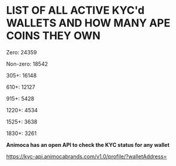 # LIST OF ALL ACTIVE KYC'd WALLETS AND HOW MANY APE COINS THEY OWN

Zero: 24359

Non-zero: 18542

305+: 16148

610+: 12127

915+: 5428

1220+: 4534

1525+: 3638

1830+: 3261

**Animoca has an open API to check the KYC status for any wallet**

https://kyc-api.animocabrands.com/v1.0/profile/?walletAddress=